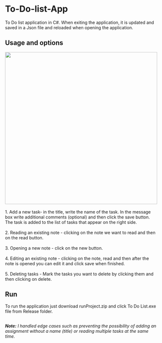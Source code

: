 # To-Do-list-App
To Do list application in C#. When exiting the application, it is updated and saved in a Json file and reloaded when opening the application.

<h2>Usage and options</h2>
<img src="https://github.com/GalSaid/To-Do-list-App-/assets/120250560/dea477dc-22d1-497a-86d2-a676a4f51aab" width="500"/>
 <br /> <br />
1. Add a new task- in the title, write the name of the task. In the message box write additional comments (optional) and then click the save button. The task is added to the list of tasks that appear on the right side. <br /> <br />
2. Reading an existing note - clicking on the note we want to read and then on the read button. <br /> <br />
3. Opening a new note - click on the new button. <br /> <br />
4. Editing an existing note - clicking on the note, read and then after the note is opened you can edit it and click save when finished. <br /> <br />
5. Deleting tasks - Mark the tasks you want to delete by clicking them and then clicking on delete. <br />

<h2>Run</h2>
To run the application just download runProject.zip and click To Do List.exe file from Release folder. <br /> <br />

<em><strong>Note:</strong><em> I handled edge cases such as preventing the possibility of adding an assignment without a name (title) or reading multiple tasks at the same time.
